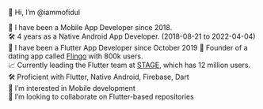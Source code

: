 👋 Hi, I’m @iammofidul 

  
🍎 I have been a Mobile App Developer since 2018.  
🛠️ 4 years as a Native Android App Developer.  (2018-08-21 to 2022-04-04)  
🍎 I have been a Flutter App Developer since October 2019 
🚀 Founder of a dating app called [Flingo](https://play.google.com/store/apps/details?id=com.contactmofidul.fling&hl=en-IN) with 800k users.     
📈 Currently leading the Flutter team at [STAGE](https://www.stage.in/haryanvi), which has 12 million users.   
🛠️ Proficient with Flutter, Native Android, Firebase, Dart  
👀 I’m interested in Mobile development    
💞️ I’m looking to collaborate on Flutter-based repositories 

<!---
iammofidul/iammofidul is a ✨ special ✨ repository because its `README.md` (this file) appears on your GitHub profile.
You can click the Preview link to take a look at your changes.
--->

